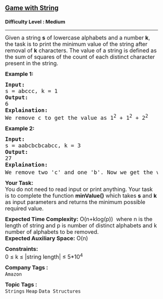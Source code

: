 <h2><a href="https://www.geeksforgeeks.org/problems/game-with-string4100/1">Game with String</a></h2><h3>Difficulty Level : Medium</h3><hr><div class="problems_problem_content__Xm_eO"><p><span style="font-size: 18px;">Given a string <strong>s</strong> of lowercase alphabets and a number <strong>k</strong>, the task is to print the minimum value of the string after removal of <strong>k</strong> characters. The value of a string is defined as the sum of squares of the count of each distinct character present in the string.</span>&nbsp;</p>
<p><strong><span style="font-size: 18px;">Example 1:</span></strong></p>
<pre><span style="font-size: 18px;"><strong>Input:</strong> <br>s = abccc, k = 1
<strong>Output:</strong> <br>6
<strong>Explaination:
</strong>We remove c to get the value as 1<sup>2</sup></span><span style="font-size: 18px;"> + 1<sup>2</sup></span><span style="font-size: 18px;"> + 2<sup>2</sup></span>
</pre>
<p><strong><span style="font-size: 18px;">Example 2:</span></strong></p>
<pre><span style="font-size: 18px;"><strong>Input: <br></strong>s = aabcbcbcabcc, k = 3
<strong>Output:</strong> <br>27
<strong>Explaination:</strong> <br>We remove two 'c' and one 'b'. Now we get the value as 3<sup>2 </sup>+ 3<sup>2</sup> + 3<sup>2</sup>.</span></pre>
<p><span style="font-size: 18px;"><strong>Your Task:</strong><br>You do not need to read input or print anything. Your task is to complete the function <strong>minValue()</strong> which takes <strong>s</strong> and <strong>k</strong> as input parameters and returns the minimum possible required value.</span></p>
<p><span style="font-size: 18px;"><strong>Expected Time Complexity:</strong> O(n+klog(p))&nbsp; where n is the length of string and p is number of distinct alphabets and k number of alphabets to be removed.&nbsp;<br><strong>Expected Auxiliary Space:</strong> O(n)</span></p>
<p><span style="font-size: 18px;"><strong>Constraints:</strong><br>0 ≤ k ≤ |string length| ≤ 5*10<sup>4</sup></span></p></div><p><span style=font-size:18px><strong>Company Tags : </strong><br><code>Amazon</code>&nbsp;<br><p><span style=font-size:18px><strong>Topic Tags : </strong><br><code>Strings</code>&nbsp;<code>Heap</code>&nbsp;<code>Data Structures</code>&nbsp;